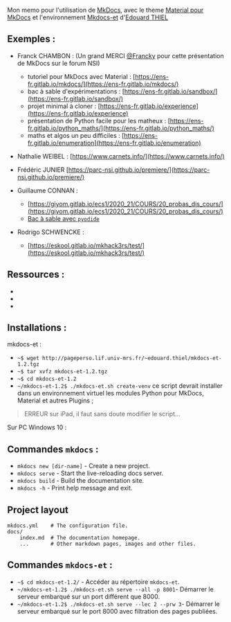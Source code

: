 Mon memo pour l'utilisation de [MkDocs](https://www.mkdocs.org/), avec le theme 
[Material pour MkDocs](https://squidfunk.github.io/mkdocs-material/) et l'environnement [Mkdocs-et](http://pageperso.lif.univ-mrs.fr/~edouard.thiel/mkdocs-et/) d'[Edouard THIEL](http://pageperso.lif.univ-mrs.fr/~edouard.thiel/)


## Exemples :
- Franck CHAMBON : (Un grand MERCI [@Francky](https://mooc-forums.inria.fr/moocnsi/u/francky) pour cette présentation de MkDocs sur le forum NSI)
    - tutoriel pour MkDocs avec Material : [https://ens-fr.gitlab.io/mkdocs/](https://ens-fr.gitlab.io/mkdocs/)
    - bac à sable d'expérimentations : [https://ens-fr.gitlab.io/sandbox/](https://ens-fr.gitlab.io/sandbox/)
    - projet minimal à cloner : [https://ens-fr.gitlab.io/experience](https://ens-fr.gitlab.io/experience)
    - présentation de Python facile pour les matheux : [https://ens-fr.gitlab.io/python_maths/](https://ens-fr.gitlab.io/python_maths/)
    - maths et algos un peu difficiles : [https://ens-fr.gitlab.io/enumeration](https://ens-fr.gitlab.io/enumeration)
    
- Nathalie WEIBEL :	[https://www.carnets.info/](https://www.carnets.info/)

- Frédéric JUNIER 	[https://parc-nsi.github.io/premiere/](https://parc-nsi.github.io/premiere/)

- Guillaume CONNAN :
    - [https://giyom.gitlab.io/ecs1/2020_21/COURS/20_probas_dis_cours/](https://giyom.gitlab.io/ecs1/2020_21/COURS/20_probas_dis_cours/)
    - [Bac à sable avec `pyodide`](https://giyom.gitlab.io/ecs1/2020_21/bac_a_sable/)

- Rodrigo SCHWENCKE :
    - [https://eskool.gitlab.io/mkhack3rs/test/](https://eskool.gitlab.io/mkhack3rs/test/)


## Ressources :

- 
-
-

## Installations :



mkdocs-et :

- `~$ wget http://pageperso.lif.univ-mrs.fr/~edouard.thiel/mkdocs-et-1.2.tgz`
- `~$ tar xvfz mkdocs-et-1.2.tgz`
- `~$ cd mkdocs-et-1.2`
- `~/mkdocs-et-1.2$ ./mkdocs-et.sh create-venv` ce script devrait installer dans un environnement virtuel les modules Python pour MkDocs, Material et autres Plugins ;
> ERREUR sur iPad, il faut sans doute modifier le script...

Sur PC Windows 10 :

## Commandes `mkdocs` :

* `mkdocs new [dir-name]` - Create a new project.
* `mkdocs serve` - Start the live-reloading docs server.
* `mkdocs build` - Build the documentation site.
* `mkdocs -h` - Print help message and exit.

## Project layout

    mkdocs.yml    # The configuration file.
    docs/
        index.md  # The documentation homepage.
        ...       # Other markdown pages, images and other files.

## Commandes `mkdocs-et` :

- `~$ cd mkdocs-et-1.2/` - Accéder au répertoire `mkdocs-et`.
- `~/mkdocs-et-1.2$ ./mkdocs-et.sh serve --all -p 8001`- Démarrer le serveur embarqué sur un port différent que 8000.
- `~/mkdocs-et-1.2$ ./mkdocs-et.sh serve --lec 2 --prw 3`- Démarrer le serveur embarqué sur le port 8000 avec filtration des pages publiées.